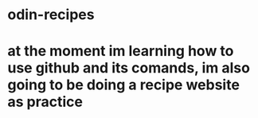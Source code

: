 # odin-recipes

# at the moment im learning how to use github and its comands, im also going to be doing a recipe website as practice